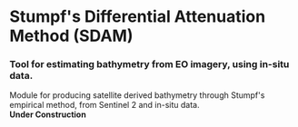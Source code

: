 # Stumpf's Differential Attenuation Method (SDAM)
### Tool for estimating bathymetry from EO imagery, using in-situ data.
Module for producing satellite derived bathymetry through Stumpf's empirical method, from Sentinel 2 and in-situ data.  
**Under Construction**